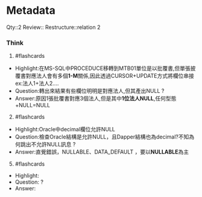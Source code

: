 # Metadata
Qty::2
Review::
Restructure::relation 2 

### Think


1. #flashcards 
- Highlight:在MS-SQL中PROCEDUCE移轉到MTB01單位是以批覆書,但單張披覆書對應法人會有多個**1-M**關係,因此透過CURSOR+UPDATE方式將欄位串接
ex:法人1+法人2....
- Question:轉出來結果有些欄位明明是對應法人,但其產出NULL
?
- Answer:原因1張批覆書對應3個法人,但是其中**1位法人NULL**,任何型態+NULL=NULL

2. #flashcards 
- Highlight:Oracle中decimal欄位允許NULL
- Question:檢查Oracle結構是允許NULL，且Dapper結構也為decimal?不知為何跳出不允許NULL訊息
?
- Answer:直覺錯誤，NULLABLE、DATA_DEFAULT ，要以**NULLABLE**為主

5. #flashcards 
- Highlight:
- Question:
?
- Answer:

